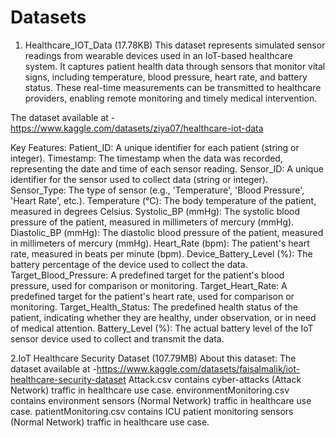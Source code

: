 # Datasets

1. Healthcare_IOT_Data (17.78KB)
This dataset represents simulated sensor readings from wearable devices used in an IoT-based healthcare system. It captures patient health data through sensors that monitor vital signs, including temperature, blood pressure, heart rate, and battery status. These real-time measurements can be transmitted to healthcare providers, enabling remote monitoring and timely medical intervention.

The dataset available at - https://www.kaggle.com/datasets/ziya07/healthcare-iot-data

Key Features:
Patient_ID: A unique identifier for each patient (string or integer).
Timestamp: The timestamp when the data was recorded, representing the date and time of each sensor reading.
Sensor_ID: A unique identifier for the sensor used to collect data (string or integer).
Sensor_Type: The type of sensor (e.g., 'Temperature', 'Blood Pressure', 'Heart Rate', etc.).
Temperature (°C): The body temperature of the patient, measured in degrees Celsius.
Systolic_BP (mmHg): The systolic blood pressure of the patient, measured in millimeters of mercury (mmHg).
Diastolic_BP (mmHg): The diastolic blood pressure of the patient, measured in millimeters of mercury (mmHg).
Heart_Rate (bpm): The patient's heart rate, measured in beats per minute (bpm).
Device_Battery_Level (%): The battery percentage of the device used to collect the data.
Target_Blood_Pressure: A predefined target for the patient's blood pressure, used for comparison or monitoring.
Target_Heart_Rate: A predefined target for the patient's heart rate, used for comparison or monitoring.
Target_Health_Status: The predefined health status of the patient, indicating whether they are healthy, under observation, or in need of medical attention.
Battery_Level (%): The actual battery level of the IoT sensor device used to collect and transmit the data.


2.IoT Healthcare Security Dataset (107.79MB)
About this dataset:
The dataset available at -https://www.kaggle.com/datasets/faisalmalik/iot-healthcare-security-dataset
Attack.csv contains cyber-attacks (Attack Network) traffic in healthcare use case.
environmentMonitoring.csv contains environment sensors (Normal Network) traffic in healthcare use case.
patientMonitoring.csv contains ICU patient monitoring sensors (Normal Network) traffic in healthcare use case.


